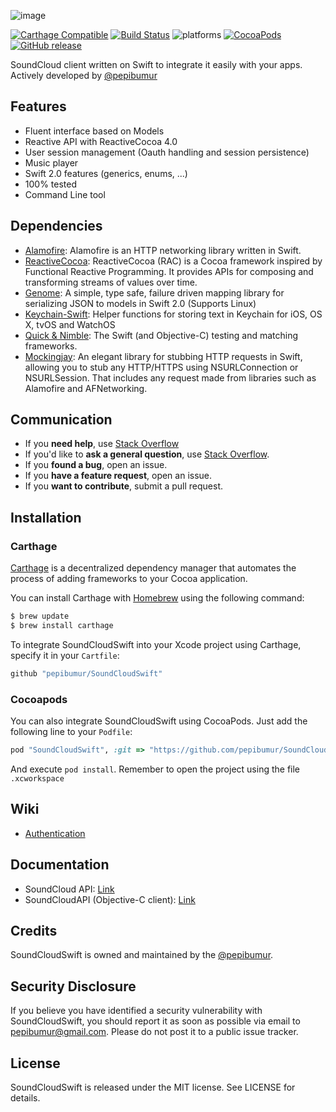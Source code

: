![image](https://github.com/pepibumur/SoundCloudSwift/blob/master/Assets/header.png?raw=true)

[![Carthage Compatible](https://img.shields.io/badge/Carthage-compatible-4BC51D.svg?style=flat)](https://github.com/Carthage/Carthage)
[![Build Status](https://travis-ci.org/pepibumur/SoundCloudSwift.svg?branch=feature%2Fmodels)](https://travis-ci.org/pepibumur/SoundCloudSwift)
![platforms](https://img.shields.io/badge/platform-ios|osx|watchos-lightgrey.svg?style=flat)
[![CocoaPods](https://img.shields.io/cocoapods/v/SoundCloudSwift.svg)]()
[![GitHub release](https://img.shields.io/github/release/pepibumur/SoundCloudSwift.svg)](https://github.com/pepibumur/SoundCloudSwift/releases)

SoundCloud client written on Swift to integrate it easily with your apps.
Actively developed by [@pepibumur](https://github.com/pepibumur)

## Features
- Fluent interface based on Models
- Reactive API with ReactiveCocoa 4.0
- User session management (Oauth handling and session persistence)
- Music player
- Swift 2.0 features (generics, enums, ...)
- 100% tested
- Command Line tool

## Dependencies
- [Alamofire](https://github.com/Alamofire/Alamofire): Alamofire is an HTTP networking library written in Swift.
- [ReactiveCocoa](https://github.com/ReactiveCocoa/ReactiveCocoa): ReactiveCocoa (RAC) is a Cocoa framework inspired by Functional Reactive Programming. It provides APIs for composing and transforming streams of values over time.
- [Genome](https://github.com/LoganWright/Genome): A simple, type safe, failure driven mapping library for serializing JSON to models in Swift 2.0 (Supports Linux)
- [Keychain-Swift](https://github.com/marketplacer/keychain-swift): Helper functions for storing text in Keychain for iOS, OS X, tvOS and WatchOS
- [Quick & Nimble](https://github.com/quick): The Swift (and Objective-C) testing and matching frameworks.
- [Mockingjay](https://github.com/kylef/Mockingjay): An elegant library for stubbing HTTP requests in Swift, allowing you to stub any HTTP/HTTPS using NSURLConnection or NSURLSession. That includes any request made from libraries such as Alamofire and AFNetworking.

## Communication
- If you **need help**, use [Stack Overflow](http://stackoverflow.com/questions/tagged/soundcloudswift)
- If you'd like to **ask a general question**, use [Stack Overflow](http://stackoverflow.com/questions/tagged/soundcloudswift).
- If you **found a bug**, open an issue.
- If you **have a feature request**, open an issue.
- If you **want to contribute**, submit a pull request.

## Installation
### Carthage

[Carthage](https://github.com/Carthage/Carthage) is a decentralized dependency manager that automates the process of adding frameworks to your Cocoa application.

You can install Carthage with [Homebrew](http://brew.sh/) using the following command:

```bash
$ brew update
$ brew install carthage
```

To integrate SoundCloudSwift into your Xcode project using Carthage, specify it in your `Cartfile`:

```ruby
github "pepibumur/SoundCloudSwift"
```

### Cocoapods

You can also integrate SoundCloudSwift using CocoaPods. Just add the following line to your `Podfile`:

```ruby
pod "SoundCloudSwift", :git => "https://github.com/pepibumur/SoundCloudSwift.git"
```

And execute `pod install`. Remember to open the project using the file `.xcworkspace`


## Wiki

- [Authentication](Wiki/authentication.md)

## Documentation
- SoundCloud API: [Link](https://developers.soundcloud.com/docs/api/guide)
- SoundCloudAPI (Objective-C client): [Link](https://github.com/soundcloud/CocoaSoundCloudAPI)

## Credits

SoundCloudSwift is owned and maintained by the [@pepibumur](https://github.com/pepibumur).

## Security Disclosure

If you believe you have identified a security vulnerability with SoundCloudSwift, you should report it as soon as possible via email to pepibumur@gmail.com. Please do not post it to a public issue tracker.

## License

SoundCloudSwift is released under the MIT license. See LICENSE for details.
